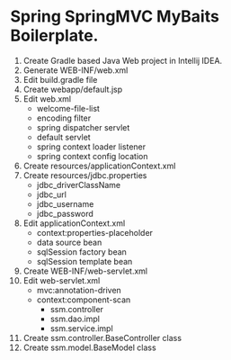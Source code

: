 # Spring SpringMVC MyBaits Boilerplate.

1. Create Gradle based Java Web project in Intellij IDEA.
2. Generate WEB-INF/web.xml
3. Edit build.gradle file
4. Create webapp/default.jsp
5. Edit web.xml
    - welcome-file-list
    - encoding filter
    - spring dispatcher servlet
    - default servlet
    - spring context loader listener
    - spring context config location
6. Create resources/applicationContext.xml
7. Create resources/jdbc.properties
    - jdbc_driverClassName
    - jdbc_url
    - jdbc_username
    - jdbc_password
8. Edit applicationContext.xml
    - context:properties-placeholder
    - data source bean
    - sqlSession factory bean
    - sqlSession template bean
9. Create WEB-INF/web-servlet.xml
10. Edit web-servlet.xml
    - mvc:annotation-driven
    - context:component-scan
        - ssm.controller
        - ssm.dao.impl
        - ssm.service.impl
11. Create ssm.controller.BaseController class
12. Create ssm.model.BaseModel class
        
    
